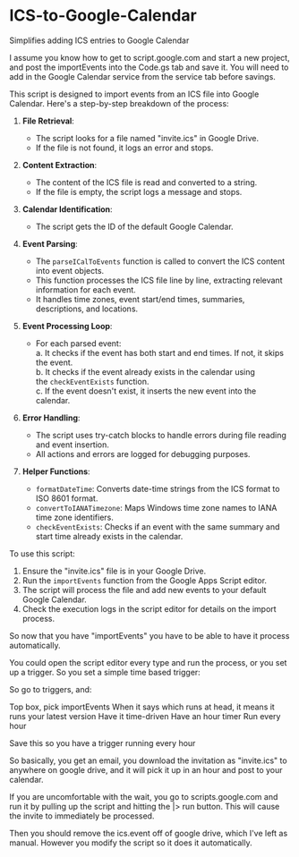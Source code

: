 # ICS-to-Google-Calendar
Simplifies adding ICS entries to Google Calendar

I assume you know how to get to script.google.com and start a new project, and post the importEvents into the Code.gs tab and save it.  You will need to add in the Google Calendar service from the service tab before savings.  

This script is designed to import events from an ICS file into Google Calendar. Here's a step-by-step breakdown of the process:

1. **File Retrieval**:
    
    - The script looks for a file named "invite.ics" in Google Drive.
    - If the file is not found, it logs an error and stops.
    
2. **Content Extraction**:
    
    - The content of the ICS file is read and converted to a string.
    - If the file is empty, the script logs a message and stops.
    
3. **Calendar Identification**:
    
    - The script gets the ID of the default Google Calendar.
    
4. **Event Parsing**:
    
    - The `parseICalToEvents` function is called to convert the ICS content into event objects.
    - This function processes the ICS file line by line, extracting relevant information for each event.
    - It handles time zones, event start/end times, summaries, descriptions, and locations.
    
5. **Event Processing Loop**:
    
    - For each parsed event:  
        a. It checks if the event has both start and end times. If not, it skips the event.  
        b. It checks if the event already exists in the calendar using the `checkEventExists` function.  
        c. If the event doesn't exist, it inserts the new event into the calendar.
    
6. **Error Handling**:
    
    - The script uses try-catch blocks to handle errors during file reading and event insertion.
    - All actions and errors are logged for debugging purposes.
    
7. **Helper Functions**:
    
    - `formatDateTime`: Converts date-time strings from the ICS format to ISO 8601 format.
    - `convertToIANATimezone`: Maps Windows time zone names to IANA time zone identifiers.
    - `checkEventExists`: Checks if an event with the same summary and start time already exists in the calendar.
    

To use this script:

1. Ensure the "invite.ics" file is in your Google Drive.
2. Run the `importEvents` function from the Google Apps Script editor.
3. The script will process the file and add new events to your default Google Calendar.
4. Check the execution logs in the script editor for details on the import process.

So now that you have "importEvents" you have to be able to have it process automatically.

You could open the script editor every type and run the process, or you set up a trigger.  So you set a simple time based trigger:

So go to triggers, and:

Top box, pick importEvents
When it says which runs at head, it means it runs your latest version
Have it time-driven
Have an hour timer
Run every hour

Save this so you have a trigger running every hour

So basically, you get an email, you download the invitation as "invite.ics" to anywhere on google drive, and it will pick it up in an hour and post to your calendar.

If you are uncomfortable with the wait, you go to scripts.google.com and run it by pulling up the script and hitting the |> run button.  This will cause the invite to immediately be processed.

Then you should remove the ics.event off of google drive, which I've left as manual.  However you modify the script so it does it automatically.
